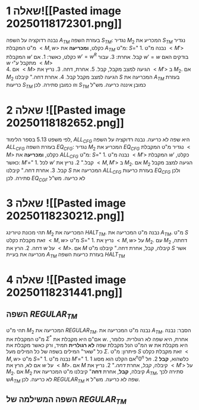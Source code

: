 # שאלה 1![[Pasted image 20250118172301.png]]
נבנה רדוקציה על השפה $A_{TM}$ בעזרת השפה $S_{TM}$:
נגדיר $M_2$ המכריע את $S_{TM}$
נגדיר מ"ט המקבלת $<M,w>$ כקלט, **ומכריעה** את $A_{TM}$
מ"ט:  $S$="
	1. נבנה מ"ט $<M'>$ המקבלת $w'$ כקלט, כאשר:
		1. אם $w'=w^R$ קבל. אחרת:
		3. עבור $w'=w$ בודקים האם $w$ מתקבל ע"י $<M>$  
		4. אם $<M>$ הגיעה למצב מקבל, קבל.
		5. אחרת, דחה.
	3. נריץ את $<M'>$ ב $M_2$. אם $M_2$ הגיעה למצב מקבל קבל.
	4. אחרת דחה."
קיבלנו $S$ המכריעה את $A_{TM}$ בעזרת כריעות $S_{TM}$ וזו כמובן סתירה.
לכן $S_{TM}$ כמובן איננה כריעה.
מש"ל
# שאלה 2 ![[Pasted image 20250118182652.png]]
לפי משפט 5.13 בספר הלימוד, $ALL_{CFG}$ היא שפה לא כריעה.
נבנה רדוקציה על השפה $ALL_{CFG}$ בעזרת השפה $EQ_{CFG}$:
נגדיר $M_2$ המכריע את $EQ_{CFG}$
נגדיר מ"ט המקבלת $<M>$ כקלט, **ומכריעה** את $ALL_{CFG}$
מ"ט:  $S$="
	1. נבנה מ"ט $<M'>$ המקבלת $w'$ כקלט, כאשר: $M'$="
		1. לכל $w'$ קבל."
	2. נריץ את $<M,M'>$ ב $M_2$. אם $M_2$ הגיעה למצב מקבל קבל.
	3. אחרת דחה."
קיבלנו $S$ המכריעה את $ALL_{CFG}$ בעזרת כריעות $EQ_{CFG}$ ולכן סתירה.
לכן $EQ_{CGF}$  לא כריעה.
מש"ל
# שאלה 3 ![[Pasted image 20250118230212.png]]
תהי מכונת טיורינג $M_2$ המכריעה את $HALT_{TM}$. נבנה מ"ט המכריעה את $A_{TM}$.
מ"ט $S$ זאת מקבלת כקלט $<M,w>$
מ"ט $S$="
	1. נריץ את $<M,w>$ על $M_2$. עם $M_2$ דחתה, דחה.
	2. הרץ את $w$ על $<M>$. אם $M$ קיבלה, קבל, אחרת דחה."
קיבלנו מ"ט $S$ אשר מכריעה את בעיית $A_{TM}$ בעזרת כריעות השפה $HALT_{TM}$
# שאלה 4 ![[Pasted image 20250118231441.png]]
## השפה $REGULAR_{TM}$
תהי מ"ט $M_2$ המכריעה את $REGULAR_{TM}$. נבנה מ"ט המכריעה את $A_{TM}$.
הסבר: נבנה מ"ט המקבלת את $\Sigma^*$ אם"ם היא מקבלת את $w$. אחרת, היא שפה לא רגולרית.
כלומר, המ"ט הנל מקבלת שפה **לא רגולרית** תמיד, ורק כאשר מקבלת את $w$ היא מקבלת את כל "שאר" המילים בשפה של כל המילים מעל $\Sigma$.
פיתרון:
מ"ט $S$ זאת מקבלת כקלט $<M,w>$
מ"ט $S$="
	1. נבנה מ"ט $M'$="
		1. אם הקלט הוא מסוג $1^n0^n$ ל$n$ כלשהוא, **קבל**
		2. אם לא, הרץ את $w$ על $<M>$. אם $M$ קיבלה, *קבל*, אחרת *דחה*."
	2. נריץ את $<M'>$ על $M_2$. אם $M_2$ קיבלה, **קבל**, אחרת **דחה**"
קיבלנו מ"ט המכריעה את $A_{TM}$, סתירה לכך ש$A_{TM}$ לא כריעה.
לכן $REGULAR_{TM}$ שפה לא כריעה.
מש"ל א.
## השפה **המשילמה** של $REGULAR_{TM}$
